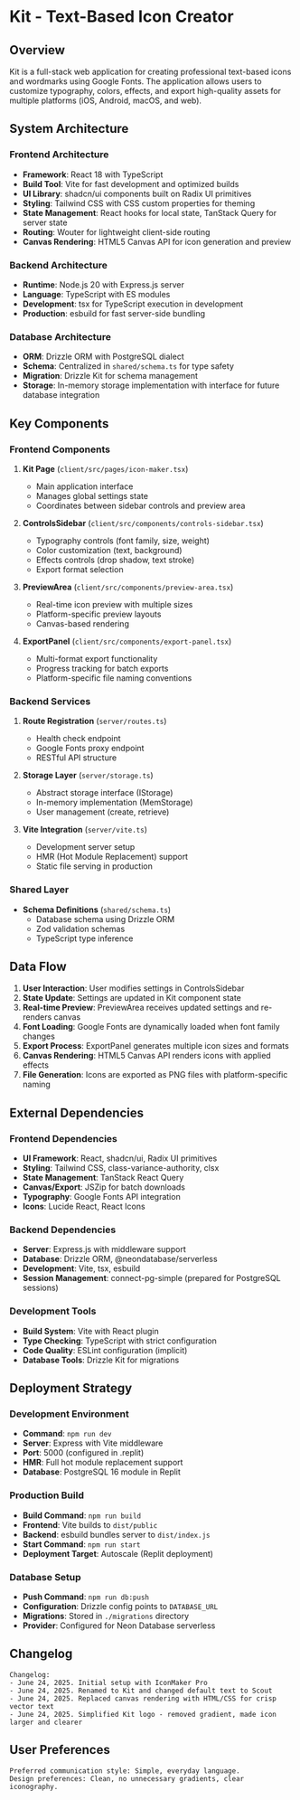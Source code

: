 # Kit - Text-Based Icon Creator

## Overview

Kit is a full-stack web application for creating professional text-based icons and wordmarks using Google Fonts. The application allows users to customize typography, colors, effects, and export high-quality assets for multiple platforms (iOS, Android, macOS, and web).

## System Architecture

### Frontend Architecture
- **Framework**: React 18 with TypeScript
- **Build Tool**: Vite for fast development and optimized builds
- **UI Library**: shadcn/ui components built on Radix UI primitives
- **Styling**: Tailwind CSS with CSS custom properties for theming
- **State Management**: React hooks for local state, TanStack Query for server state
- **Routing**: Wouter for lightweight client-side routing
- **Canvas Rendering**: HTML5 Canvas API for icon generation and preview

### Backend Architecture
- **Runtime**: Node.js 20 with Express.js server
- **Language**: TypeScript with ES modules
- **Development**: tsx for TypeScript execution in development
- **Production**: esbuild for fast server-side bundling

### Database Architecture
- **ORM**: Drizzle ORM with PostgreSQL dialect
- **Schema**: Centralized in `shared/schema.ts` for type safety
- **Migration**: Drizzle Kit for schema management
- **Storage**: In-memory storage implementation with interface for future database integration

## Key Components

### Frontend Components
1. **Kit Page** (`client/src/pages/icon-maker.tsx`)
   - Main application interface
   - Manages global settings state
   - Coordinates between sidebar controls and preview area

2. **ControlsSidebar** (`client/src/components/controls-sidebar.tsx`)
   - Typography controls (font family, size, weight)
   - Color customization (text, background)
   - Effects controls (drop shadow, text stroke)
   - Export format selection

3. **PreviewArea** (`client/src/components/preview-area.tsx`)
   - Real-time icon preview with multiple sizes
   - Platform-specific preview layouts
   - Canvas-based rendering

4. **ExportPanel** (`client/src/components/export-panel.tsx`)
   - Multi-format export functionality
   - Progress tracking for batch exports
   - Platform-specific file naming conventions

### Backend Services
1. **Route Registration** (`server/routes.ts`)
   - Health check endpoint
   - Google Fonts proxy endpoint
   - RESTful API structure

2. **Storage Layer** (`server/storage.ts`)
   - Abstract storage interface (IStorage)
   - In-memory implementation (MemStorage)
   - User management (create, retrieve)

3. **Vite Integration** (`server/vite.ts`)
   - Development server setup
   - HMR (Hot Module Replacement) support
   - Static file serving in production

### Shared Layer
- **Schema Definitions** (`shared/schema.ts`)
  - Database schema using Drizzle ORM
  - Zod validation schemas
  - TypeScript type inference

## Data Flow

1. **User Interaction**: User modifies settings in ControlsSidebar
2. **State Update**: Settings are updated in Kit component state
3. **Real-time Preview**: PreviewArea receives updated settings and re-renders canvas
4. **Font Loading**: Google Fonts are dynamically loaded when font family changes
5. **Export Process**: ExportPanel generates multiple icon sizes and formats
6. **Canvas Rendering**: HTML5 Canvas API renders icons with applied effects
7. **File Generation**: Icons are exported as PNG files with platform-specific naming

## External Dependencies

### Frontend Dependencies
- **UI Framework**: React, shadcn/ui, Radix UI primitives
- **Styling**: Tailwind CSS, class-variance-authority, clsx
- **State Management**: TanStack React Query
- **Canvas/Export**: JSZip for batch downloads
- **Typography**: Google Fonts API integration
- **Icons**: Lucide React, React Icons

### Backend Dependencies
- **Server**: Express.js with middleware support
- **Database**: Drizzle ORM, @neondatabase/serverless
- **Development**: Vite, tsx, esbuild
- **Session Management**: connect-pg-simple (prepared for PostgreSQL sessions)

### Development Tools
- **Build System**: Vite with React plugin
- **Type Checking**: TypeScript with strict configuration
- **Code Quality**: ESLint configuration (implicit)
- **Database Tools**: Drizzle Kit for migrations

## Deployment Strategy

### Development Environment
- **Command**: `npm run dev`
- **Server**: Express with Vite middleware
- **Port**: 5000 (configured in .replit)
- **HMR**: Full hot module replacement support
- **Database**: PostgreSQL 16 module in Replit

### Production Build
- **Build Command**: `npm run build`
- **Frontend**: Vite builds to `dist/public`
- **Backend**: esbuild bundles server to `dist/index.js`
- **Start Command**: `npm run start`
- **Deployment Target**: Autoscale (Replit deployment)

### Database Setup
- **Push Command**: `npm run db:push`
- **Configuration**: Drizzle config points to `DATABASE_URL`
- **Migrations**: Stored in `./migrations` directory
- **Provider**: Configured for Neon Database serverless

## Changelog

```
Changelog:
- June 24, 2025. Initial setup with IconMaker Pro
- June 24, 2025. Renamed to Kit and changed default text to Scout
- June 24, 2025. Replaced canvas rendering with HTML/CSS for crisp vector text
- June 24, 2025. Simplified Kit logo - removed gradient, made icon larger and clearer
```

## User Preferences

```
Preferred communication style: Simple, everyday language.
Design preferences: Clean, no unnecessary gradients, clear iconography.
```